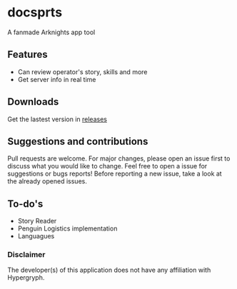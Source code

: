 # docsprts
A fanmade Arknights app tool

## Features
- Can review operator's story, skills and more
- Get server info in real time

## Downloads
Get the lastest version in [releases](https://github.com/elbriant/docsprts/releases)

## Suggestions and contributions
Pull requests are welcome. For major changes, please open an issue first to discuss what you would like to change.
Feel free to open a issue for suggestions or bugs reports!
Before reporting a new issue, take a look at the already opened issues.

## To-do's
- Story Reader
- Penguin Logistics implementation
- Languagues

### Disclaimer
The developer(s) of this application does not have any affiliation with Hypergryph.
